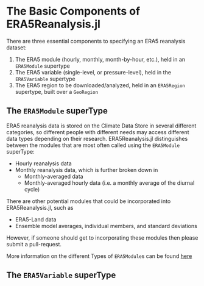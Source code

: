# The Basic Components of ERA5Reanalysis.jl

There are three essential components to specifying an ERA5 reanalysis dataset:
1. The ERA5 module (hourly, monthly, month-by-hour, etc.), held in an `ERA5Module` supertype
2. The ERA5 variable (single-level, or pressure-level), held in the `ERA5Variable` supertype
3. The ERA5 region to be downloaded/analyzed, held in an `ERA5Region` supertype, built over a `GeoRegion`

## The `ERA5Module` superType

ERA5 reanalysis data is stored on the Climate Data Store in several different categories, so different people with different needs may access different data types depending on their research.  ERA5Reanalysis.jl distinguishes between the modules that are most often called using the `ERA5Module` superType:
* Hourly reanalysis data
* Monthly reanalysis data, which is further broken down in
    * Monthly-averaged data
    * Monthly-averaged hourly data (i.e. a monthly average of the diurnal cycle)

There are other potential modules that could be incorporated into ERA5Reanalysis.jl, such as
* ERA5-Land data
* Ensemble model averages, individual members, and standard deviations

However, if someone should get to incorporating these modules then please submit a pull-request.

More information on the different Types of `ERA5Module`s can be found [here](basics/modules.md)

## The `ERA5Variable` superType